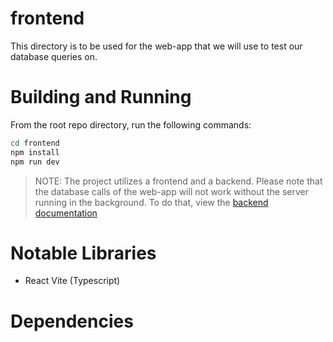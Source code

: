 # frontend
This directory is to be used for the web-app that we will use to test our database queries on.

# Building and Running
From the root repo directory, run the following commands:
```bash
cd frontend
npm install
npm run dev
```

> NOTE: The project utilizes a frontend and a backend. Please note that the database calls of the web-app will not work without the server running in the background. To do that, view the [backend documentation](backend/README.md)

# Notable Libraries
- React Vite (Typescript)

# Dependencies